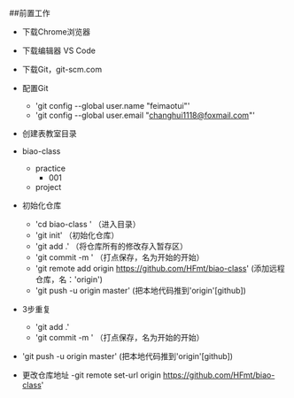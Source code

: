 ##前置工作

- 下载Chrome浏览器
- 下载编辑器 VS Code 
- 下载Git，git-scm.com
- 配置Git
  - 'git config --global user.name "feimaotui"'
  - 'git config --global user.email "changhui1118@foxmail.com"'

- 创建表教室目录
- biao-class
	- practice
		- 001
	- project
- 初始化仓库
  - 'cd biao-class '  （进入目录）
  - 'git init' （初始化仓库）
  - 'git add .' （将仓库所有的修改存入暂存区）
  - 'git commit -m ' （打点保存，名为开始的开始）
  - 'git remote add origin https://github.com/HFmt/biao-class' (添加远程仓库，名：'origin')
  - 'git push -u origin master' (把本地代码推到'origin'[github])
- 3步重复
  - 'git add .'
  - 'git commit -m ' （打点保存，名为开始的开始）
- 'git push -u origin master' (把本地代码推到'origin'[github])

- 更改仓库地址
     -git remote set-url origin https://github.com/HFmt/biao-class'
